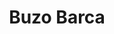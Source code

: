 ---
title: 'Buzo Barca'
description: Esta prenda es una excelente segunda piel por sus propiedades térmicas. Posee un tratamiento antipilling en su cara externa que mantiene por más tiempo el aspecto original de la prenda. Por su aspecto y diseño, esta prenda resulta versátil tanto para su uso outdoor como su uso urbano. No es impermeable. Es de secado rápido. No requiere el uso de plancha.
category: 'Deportivo'
precio: 1200
slug: barca
image: /assets/images/products/barca.jpg
---